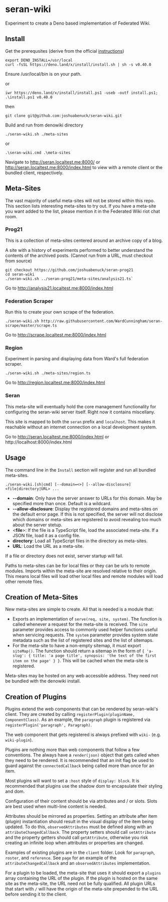 # seran-wiki
Experiment to create a Deno based implementation of Federated Wiki.

## Install

Get the prerequsites (derive from the official [instructions](https://deno.land/x/install/))
```
export DENO_INSTALL=/usr/local
curl -fsSL https://deno.land/x/install/install.sh | sh -s v0.40.0
```
Ensure /usr/local/bin is on your path.

or
```
iwr https://deno.land/x/install/install.ps1 -useb -outf install.ps1; .\install.ps1 v0.40.0
```
then
```
git clone git@github.com:joshuabenuck/seran-wiki.git
```
Build and run from denowiki directory
```
./seran-wiki.sh ./meta-sites
```
or
```
.\seran-wiki.cmd .\meta-sites
```

Navigate to http://seran.localtest.me:8000/ or http://seran.localtest.me:8000/index.html to view with a remote client or the bundled client, respectively.

## Meta-Sites

The vast majority of useful meta-sites will not be stored within this repo. This section lists interesting meta-sites to try out. If you have a meta-site you want added to the list, please mention it in the Federated Wiki riot chat room.

### Prog21
This is a collection of meta-sites centered around an archive copy of a blog.

A site with a history of experiments performed to better understand the contents of the archived posts. (Cannot run from a URL, must checkout from source)

```
git checkout https://github.com/joshuabenuck/seran-prog21
cd seran-wiki
./seran-wiki.sh ../seran-prog21/meta-sites/analysis21.ts`
```

Go to http://analysis21.localtest.me:8000/index.html

### Federation Scraper
Run this to create your own scrape of the federation.

`./seran-wiki.sh http://raw.githubusercontent.com/WardCunningham/seran-scrape/master/scrape.ts`

Go to http://scrape.localtest.me:8000/index.html

### Region
Experiment in parsing and displaying data from Ward's full federation scraper.

`./seran-wiki.sh ./meta-sites/region.ts`

Go to http://region.localtest.me:8000/index.html

### Seran
This meta-site will eventually hold the core management functionality for configuring the seran-wiki server itself. Right now it contains miscellany.

This site is mapped to both the `seran` prefix and `localhost`. This makes it reachable without an internet connection on a local development system.

Go to http://seran.localtest.me:8000/index.html or http://localhost:8000/index.html

## Usage

The command line in the `Install` section will register and run all bundled meta-sites.

`./seran-wiki.[sh|cmd] [--domain=<>] [--allow-disclosure] <file|directory|URL> ...`

  * **--domain**: Only have the server answer to URLs for this domain. May be specified more than once. Default is a wildcard.
  * **--allow-disclosure**: Display the registered domains and meta-sites on the default error page. If this is not specified, the server will not disclose which domains or meta-sites are registered to avoid revealing too much about the server stetup.
  * <**file**>: If the file is a TypeScript file, load the associated meta-site. If a JSON file, load it as a config file.
  * **directory**: Load all TypeScript files in the directory as meta-sites.
  * **URL**: Load the URL as a meta-site.

If a file or directory does not exist, server startup will fail.

Paths to meta-sites can be for local files or they can be urls to remote modules. Imports within the meta-site are resolved relative to their origin. This means local files will load other local files and remote modules will load other remote files.

## Creation of Meta-Sites

New meta-sites are simple to create. All that is needed is a module that:
* Exports an implementation of `serve(req, site, system)`. The function is called whenever a request for the meta-site is received. The `site` parameter provides access to commonly used helper functions useful when servicing requests. The `system` parameter provides system state metadata such as the list of registered sites and the list of sitemaps.
* For the meta-site to have a non-empty sitemap, it must export `siteMap()`. The function should return a sitemap in the form of `{ 'a-slug': { title: 'a page title', synopsis: 'the text of the first item on the page' } }`. This will be cached when the meta-site is registered.

Meta-sites may be hosted on any web accessible address. They need not be bundled with the denowiki install.

## Creation of Plugins

Plugins extend the web components that can be rendered by seran-wiki's client. They are created by calling `registerPlugin(pluginName, ComponentClass)`. As an example, the `paragraph` plugin is registered via `registerPlugin('paragraph', Paragraph)`.

The web component that gets registered is always prefixed with `wiki-` (e.g. `wiki-plugin`).

Plugins are nothing more than web components that follow a few conventions. The always have a `render(json)` object that gets called when they need to be rendered. It is recommended that an init flag be used to guard against the `connectedCallback` being called more than once for an item.

Most plugins will want to set a `:host` style of `display: block`. It is recommended that plugins use the shadow dom to encapsulate their styling and dom.

Configuration of their content should be via attributes and / or slots. Slots are best used when multi-line content is needed.

Attributes should be mirrored as properties. Setting an attribute after item (plugin) instantiation should result in the visual display of the item being updated. To do this, `observedAttributes` must be defined along with an `attributeChangedCallback`. The property setters should call `setAttribute` and the property getters should call `getAttribute`, otherwise you risk creating an infinite loop when attributes or properties are changed.

Examples of existing plugins are in the `client` folder. Look for `paragraph`, `roster`, and `reference`. See `page` for an example of the `attributeChangedCallback` and an `observedAttributes` implementation.

For a plugin to be loaded, the meta-site that uses it should export a `plugins` array containing the URL of the plugin. If the plugin is hosted on the same site as the meta-site, the URL need not be fully qualified. All plugin URLs that start with `/` will have the origin of the meta-site prepended to the URL before sending it to the client.